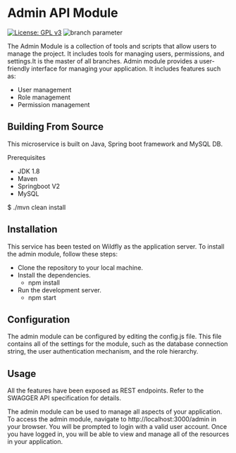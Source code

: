 # Admin API Module 
[![License: GPL v3](https://img.shields.io/badge/License-GPLv3-blue.svg)](https://www.gnu.org/licenses/gpl-3.0)  ![branch parameter](https://github.com/PSMRI/Admin-API/actions/workflows/sast-and-package.yml/badge.svg)

The Admin Module is a collection of tools and scripts that allow users to manage the project. It includes tools for managing users, permissions, and settings.It is the master of all branches.
Admin module provides a user-friendly interface for managing your application. It includes features such as:

* User management
* Role management
* Permission management

## Building From Source
This microservice is built on Java, Spring boot framework and MySQL DB.

Prerequisites 
* JDK 1.8
* Maven 
* Springboot V2
* MySQL

$ ./mvn clean install

## Installation
This service has been tested on Wildfly as the application server. To install the admin module, follow these steps:

* Clone the repository to your local machine.
* Install the dependencies.
  - npm install
* Run the development server.
  - npm start

## Configuration
The admin module can be configured by editing the config.js file. This file contains all of the settings for the module, such as the database connection string, the user authentication mechanism, and the role hierarchy.


## Usage
All the features have been exposed as REST endpoints.
Refer to the SWAGGER API specification for details.

The admin module can be used to manage all aspects of your application.
To access the admin module, navigate to http://localhost:3000/admin in your browser.
You will be prompted to login with a valid user account. Once you have logged in, you will be able to view and manage all of the resources in your application.
